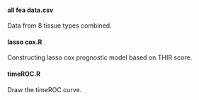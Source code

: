 #### all fea data.csv

Data from 8 tissue types combined.

#### lasso cox.R

Constructing lasso cox prognostic model based on THIR score.

#### timeROC.R

Draw the timeROC curve.
